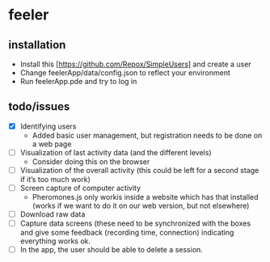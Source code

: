 # feeler

## installation
- Install this [https://github.com/Repox/SimpleUsers] and create a user
- Change feelerApp/data/config.json to reflect your environment
- Run feelerApp.pde and try to log in

## todo/issues
- [x] Identifying users
  - Added basic user management, but registration needs to be done on a web page
- [ ] Visualization of last activity data (and the different levels)
  - Consider doing this on the browser
- [ ] Visualization of the overall activity (this could be left for a second stage if it’s too much work)
- [ ] Screen capture of computer activity
  - Pheromones.js only workis inside a website which has that installed (works if we want to do it on our web version, but not elsewhere)
- [ ] Download raw data
- [ ] Capture data screens (these need to be synchronized with the boxes and give some feedback (recording time, connection) indicating everything works ok.
- [ ] In the app, the user should be able to delete a session.
